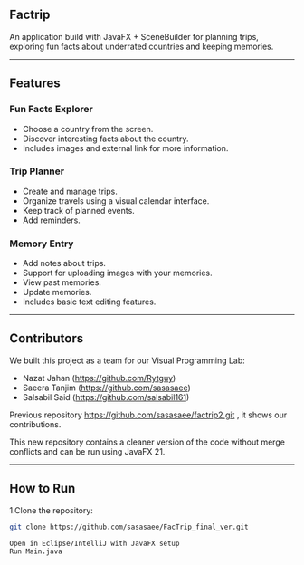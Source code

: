 ## Factrip

An application build with JavaFX + SceneBuilder for planning trips, exploring fun facts about underrated countries and keeping memories.

---

## Features

### Fun Facts Explorer
- Choose a country from the screen.
- Discover interesting facts about the country.
- Includes images and external link for more information.

### Trip Planner
- Create and manage trips.
- Organize travels using a visual calendar interface.
- Keep track of planned events.
- Add reminders.

### Memory Entry
- Add notes about trips.
- Support for uploading images with your memories.
- View past memories.
- Update memories.
- Includes basic text editing features.

---

## Contributors
We built this project as a team for our Visual Programming Lab:
- Nazat Jahan (https://github.com/Rytguy)  
- Saeera Tanjim (https://github.com/sasasaee)  
- Salsabil Said (https://github.com/salsabil161)

Previous repository https://github.com/sasasaee/factrip2.git ,
it shows our contributions.

This new repository contains a cleaner version of the code without
merge conflicts and can be run using JavaFX 21.

---

## How to Run
1.Clone the repository:
   ```bash
   git clone https://github.com/sasasaee/FacTrip_final_ver.git

Open in Eclipse/IntelliJ with JavaFX setup
Run Main.java